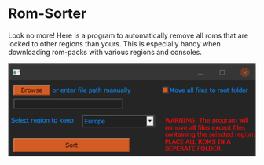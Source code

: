 # Rom-Sorter
Look no more! Here is a program to automatically remove all roms that are locked to other regions than yours. This is especially handy when downloading rom-packs with various regions and consoles.

![alt text](https://github.com/Abbin44/Rom-Sorter/blob/master/preview.png?raw=true)
